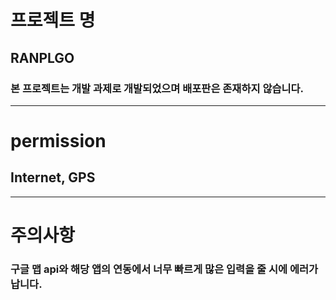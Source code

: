 # 프로젝트 명
## RANPLGO
### 본 프로젝트는 개발 과제로 개발되었으며 배포판은 존재하지 않습니다.

-----------------------------

# permission
## Internet, GPS

----------------------

# 주의사항
### 구글 맵 api와 해당 앱의 연동에서 너무 빠르게 많은 입력을 줄 시에 에러가 납니다.
### 

